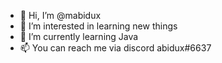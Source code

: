 - 👋 Hi, I’m @mabidux
- 👀 I’m interested in learning new things
- 🌱 I’m currently learning Java
- 📫 You can reach me via discord abidux#6637

<!---
mabidux/mabidux is a ✨ special ✨ repository because its `README.md` (this file) appears on your GitHub profile.
You can click the Preview link to take a look at your changes.
--->
